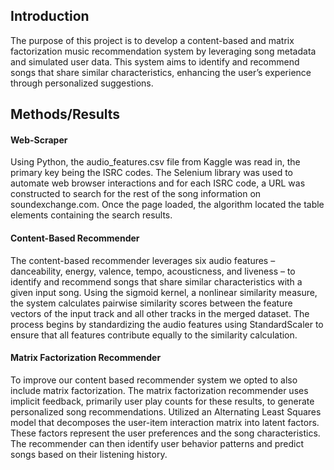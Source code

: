 ## Introduction
The purpose of this project is to develop a content-based and matrix factorization music recommendation
system by leveraging song metadata and simulated user data. This system aims to identify and recommend
songs that share similar characteristics, enhancing the user’s experience through personalized suggestions.

## Methods/Results

#### Web-Scraper
Using Python, the audio_features.csv file from Kaggle was read in, the primary key being the ISRC codes.
The Selenium library was used to automate web browser interactions and for each ISRC code, a URL was
constructed to search for the rest of the song information on soundexchange.com. Once the page loaded,
the algorithm located the table elements containing the search results.

#### Content-Based Recommender
The content-based recommender leverages six audio features – danceability, energy, valence, tempo, acousticness, and liveness – to identify and recommend songs that share similar characteristics with a given input
song. Using the sigmoid kernel, a nonlinear similarity measure, the system calculates pairwise similarity
scores between the feature vectors of the input track and all other tracks in the merged dataset. The process
begins by standardizing the audio features using StandardScaler to ensure that all features contribute equally
to the similarity calculation.

#### Matrix Factorization Recommender
To improve our content based recommender system we opted to also include matrix factorization. The
matrix factorization recommender uses implicit feedback, primarily user play counts for these results, to
generate personalized song recommendations. Utilized an Alternating Least Squares model that decomposes
the user-item interaction matrix into latent factors. These factors represent the user preferences and the song
characteristics. The recommender can then identify user behavior patterns and predict songs based on their
listening history.
